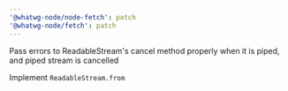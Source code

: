 ```yaml
---
'@whatwg-node/node-fetch': patch
'@whatwg-node/fetch': patch
---
```


Pass errors to ReadableStream's cancel method properly when it is piped, and piped stream is
cancelled

Implement `ReadableStream.from`